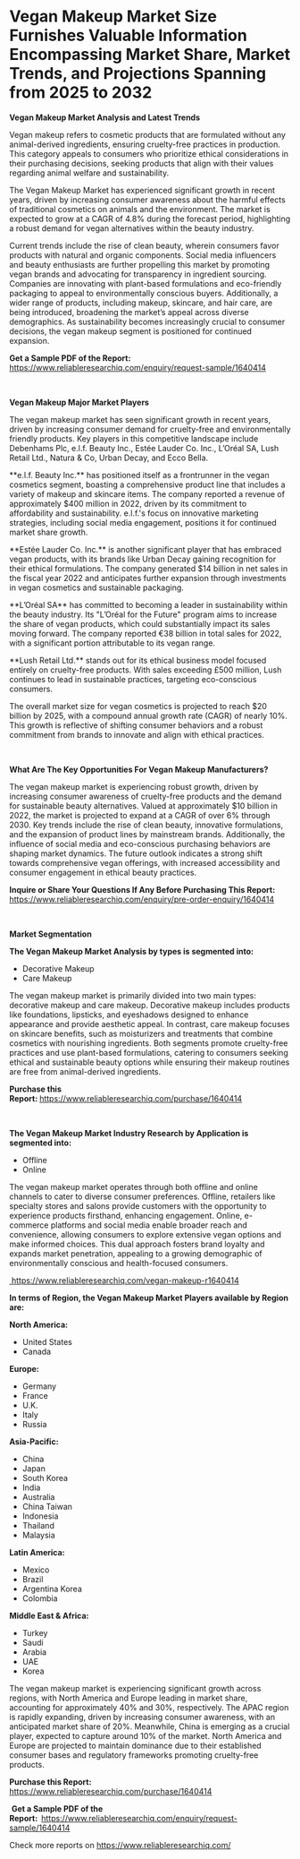 <p><h1>Vegan Makeup Market Size Furnishes Valuable Information Encompassing Market Share, Market Trends, and Projections Spanning from 2025 to 2032</h1></p><p><strong>Vegan Makeup Market Analysis and Latest Trends</strong></p>
<p><p>Vegan makeup refers to cosmetic products that are formulated without any animal-derived ingredients, ensuring cruelty-free practices in production. This category appeals to consumers who prioritize ethical considerations in their purchasing decisions, seeking products that align with their values regarding animal welfare and sustainability. </p><p>The Vegan Makeup Market has experienced significant growth in recent years, driven by increasing consumer awareness about the harmful effects of traditional cosmetics on animals and the environment. The market is expected to grow at a CAGR of 4.8% during the forecast period, highlighting a robust demand for vegan alternatives within the beauty industry. </p><p>Current trends include the rise of clean beauty, wherein consumers favor products with natural and organic components. Social media influencers and beauty enthusiasts are further propelling this market by promoting vegan brands and advocating for transparency in ingredient sourcing. Companies are innovating with plant-based formulations and eco-friendly packaging to appeal to environmentally conscious buyers. Additionally, a wider range of products, including makeup, skincare, and hair care, are being introduced, broadening the market’s appeal across diverse demographics. As sustainability becomes increasingly crucial to consumer decisions, the vegan makeup segment is positioned for continued expansion.</p></p>
<p><strong>Get a Sample PDF of the Report:&nbsp;</strong> <a href="https://www.reliableresearchiq.com/enquiry/request-sample/1640414?utm_campaign=2188&utm_medium=2&utm_source=Github&utm_content=ia&utm_term=06022025&utm_id=vegan-makeup">https://www.reliableresearchiq.com/enquiry/request-sample/1640414</a></p>
<p>&nbsp;</p>
<p><strong>Vegan Makeup Major Market Players</strong></p>
<p><p>The vegan makeup market has seen significant growth in recent years, driven by increasing consumer demand for cruelty-free and environmentally friendly products. Key players in this competitive landscape include Debenhams Plc, e.l.f. Beauty Inc., Estée Lauder Co. Inc., L’Oréal SA, Lush Retail Ltd., Natura & Co, Urban Decay, and Ecco Bella.</p><p>**e.l.f. Beauty Inc.** has positioned itself as a frontrunner in the vegan cosmetics segment, boasting a comprehensive product line that includes a variety of makeup and skincare items. The company reported a revenue of approximately $400 million in 2022, driven by its commitment to affordability and sustainability. e.l.f.'s focus on innovative marketing strategies, including social media engagement, positions it for continued market share growth.</p><p>**Estée Lauder Co. Inc.** is another significant player that has embraced vegan products, with its brands like Urban Decay gaining recognition for their ethical formulations. The company generated $14 billion in net sales in the fiscal year 2022 and anticipates further expansion through investments in vegan cosmetics and sustainable packaging. </p><p>**L’Oréal SA** has committed to becoming a leader in sustainability within the beauty industry. Its "L’Oréal for the Future" program aims to increase the share of vegan products, which could substantially impact its sales moving forward. The company reported €38 billion in total sales for 2022, with a significant portion attributable to its vegan range.</p><p>**Lush Retail Ltd.** stands out for its ethical business model focused entirely on cruelty-free products. With sales exceeding £500 million, Lush continues to lead in sustainable practices, targeting eco-conscious consumers.</p><p>The overall market size for vegan cosmetics is projected to reach $20 billion by 2025, with a compound annual growth rate (CAGR) of nearly 10%. This growth is reflective of shifting consumer behaviors and a robust commitment from brands to innovate and align with ethical practices.</p></p>
<p>&nbsp;</p>
<p><strong>What Are The Key Opportunities For Vegan Makeup Manufacturers?</strong></p>
<p><p>The vegan makeup market is experiencing robust growth, driven by increasing consumer awareness of cruelty-free products and the demand for sustainable beauty alternatives. Valued at approximately $10 billion in 2022, the market is projected to expand at a CAGR of over 6% through 2030. Key trends include the rise of clean beauty, innovative formulations, and the expansion of product lines by mainstream brands. Additionally, the influence of social media and eco-conscious purchasing behaviors are shaping market dynamics. The future outlook indicates a strong shift towards comprehensive vegan offerings, with increased accessibility and consumer engagement in ethical beauty practices.</p></p>
<p><strong>Inquire or Share Your Questions If Any Before Purchasing This Report:</strong> <a href="https://www.reliableresearchiq.com/enquiry/pre-order-enquiry/1640414?utm_campaign=2188&utm_medium=2&utm_source=Github&utm_content=ia&utm_term=06022025&utm_id=vegan-makeup">https://www.reliableresearchiq.com/enquiry/pre-order-enquiry/1640414</a></p>
<p>&nbsp;</p>
<p><strong>Market Segmentation</strong></p>
<p><strong>The Vegan Makeup Market Analysis by types is segmented into:</strong></p>
<p><ul><li>Decorative Makeup</li><li>Care Makeup</li></ul></p>
<p><p>The vegan makeup market is primarily divided into two main types: decorative makeup and care makeup. Decorative makeup includes products like foundations, lipsticks, and eyeshadows designed to enhance appearance and provide aesthetic appeal. In contrast, care makeup focuses on skincare benefits, such as moisturizers and treatments that combine cosmetics with nourishing ingredients. Both segments promote cruelty-free practices and use plant-based formulations, catering to consumers seeking ethical and sustainable beauty options while ensuring their makeup routines are free from animal-derived ingredients.</p></p>
<p><strong>Purchase this Report:&nbsp;</strong><a href="https://www.reliableresearchiq.com/purchase/1640414?utm_campaign=2188&utm_medium=2&utm_source=Github&utm_content=ia&utm_term=06022025&utm_id=vegan-makeup">https://www.reliableresearchiq.com/purchase/1640414</a></p>
<p>&nbsp;</p>
<p><strong>The Vegan Makeup Market Industry Research by Application is segmented into:</strong></p>
<p><ul><li>Offline</li><li>Online</li></ul></p>
<p><p>The vegan makeup market operates through both offline and online channels to cater to diverse consumer preferences. Offline, retailers like specialty stores and salons provide customers with the opportunity to experience products firsthand, enhancing engagement. Online, e-commerce platforms and social media enable broader reach and convenience, allowing consumers to explore extensive vegan options and make informed choices. This dual approach fosters brand loyalty and expands market penetration, appealing to a growing demographic of environmentally conscious and health-focused consumers.</p></p>
<p><a href="https://www.reliableresearchiq.com/vegan-makeup-r1640414?utm_campaign=2188&utm_medium=2&utm_source=Github&utm_content=ia&utm_term=06022025&utm_id=vegan-makeup">&nbsp;https://www.reliableresearchiq.com/vegan-makeup-r1640414</a></p>
<p><strong>In terms of Region, the Vegan Makeup Market Players available by Region are:</strong></p>
<p>
    <p> <strong> North America: </strong>
        <ul>
            <li>United States</li>
            <li>Canada</li>
        </ul>
        </p> 
    <p> <strong> Europe: </strong>
        <ul>
            <li>Germany</li>
            <li>France</li>
            <li>U.K.</li>
            <li>Italy</li>
            <li>Russia</li>
        </ul>
        </p> 
    <p> <strong> Asia-Pacific: </strong>
        <ul>
            <li>China</li>
            <li>Japan</li>
            <li>South Korea</li>
            <li>India</li>
            <li>Australia</li>
            <li>China Taiwan</li>
            <li>Indonesia</li>
            <li>Thailand</li>
            <li>Malaysia</li>
        </ul>
        </p> 
    <p> <strong> Latin America: </strong>
        <ul>
            <li>Mexico</li>
            <li>Brazil</li>
            <li>Argentina Korea</li>
            <li>Colombia</li>
        </ul>
        </p> 
    <p> <strong> Middle East & Africa: </strong>
        <ul>
            <li>Turkey</li>
            <li>Saudi</li>
            <li>Arabia</li>
            <li>UAE</li>
            <li>Korea</li>
        </ul>
    </p>
    </p>
<p><p>The vegan makeup market is experiencing significant growth across regions, with North America and Europe leading in market share, accounting for approximately 40% and 30%, respectively. The APAC region is rapidly expanding, driven by increasing consumer awareness, with an anticipated market share of 20%. Meanwhile, China is emerging as a crucial player, expected to capture around 10% of the market. North America and Europe are projected to maintain dominance due to their established consumer bases and regulatory frameworks promoting cruelty-free products.</p></p>
<p><strong>Purchase this Report: </strong><a href="https://www.reliableresearchiq.com/purchase/1640414?utm_campaign=2188&utm_medium=2&utm_source=Github&utm_content=ia&utm_term=06022025&utm_id=vegan-makeup">https://www.reliableresearchiq.com/purchase/1640414</a></p>
<p>&nbsp;<strong>Get a Sample PDF of the Report:&nbsp;&nbsp;</strong><a href="https://www.reliableresearchiq.com/enquiry/request-sample/1640414?utm_campaign=2188&utm_medium=2&utm_source=Github&utm_content=ia&utm_term=06022025&utm_id=vegan-makeup">https://www.reliableresearchiq.com/enquiry/request-sample/1640414</a></p>
<p><strong></strong></p>
<p>Check more reports on <a href="https://www.reliableresearchiq.com/?utm_campaign=2188&utm_medium=2&utm_source=Github&utm_content=ia&utm_term=06022025&utm_id=vegan-makeup">https://www.reliableresearchiq.com/</a></p>